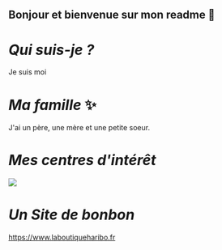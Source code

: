 ## Bonjour et bienvenue sur mon readme 👋
# *Qui suis-je ?*
Je suis moi
# *Ma famille* :sparkles:
J'ai un père, une mère et une petite soeur.     
# *Mes centres d'intérêt*
![](https://storage.googleapis.com/endurance-apps-liip/media/cache/credit-agricole-2021_social_card_panoramic_grid_fs/68306f66eda873774602e79d)
# *Un Site de bonbon*
https://www.laboutiqueharibo.fr 


